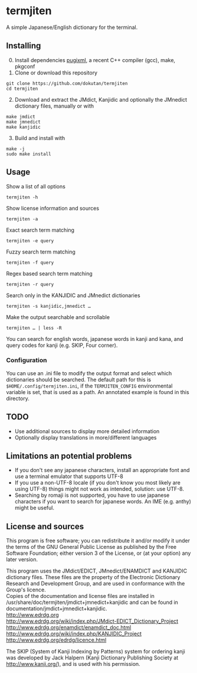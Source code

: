 # termjiten
A simple Japanese/English dictionary for the terminal.

## Installing
0. Install dependencies [pugixml](https://pugixml.org/), a recent C++ compiler (gcc), make, pkgconf
1. Clone or download this repository
```
git clone https://github.com/dokutan/termjiten
cd termjiten
```
2. Download and extract the JMdict, Kanjidic and optionally the JMnedict dictionary files, manually or with
```
make jmdict
make jmnedict
make kanjidic
```
3. Build and install with
```
make -j
sudo make install
```

## Usage
Show a list of all options
```
termjiten -h
```
Show license information and sources
```
termjiten -a
```
Exact search term matching
```
termjiten -e query
```
Fuzzy search term matching
```
termjiten -f query
```
Regex based search term matching
```
termjiten -r query
```
Search only in the KANJIDIC and JMnedict dictionaries
```
termjiten -s kanjidic,jmnedict …
```
Make the output searchable and scrollable
```
termjiten … | less -R
```

You can search for english words, japanese words in kanji and kana, and query codes for kanji (e.g. SKIP, Four corner).

### Configuration
You can use an .ini file to modify the output format and select which dictionaries should be searched. The default path for this is ``$HOME/.config/termjiten.ini``, if the ``TERMJITEN_CONFIG`` environmental variable is set, that is used as a path. An annotated example is found in this directory.

## TODO
- Use additional sources to display more detailed information
- Optionally display translations in more/different languages

## Limitations an potential problems
- If you don't see any japanese characters, install an appropriate font and use a terminal emulator that supports UTF-8
- If you use a non-UTF-8 locale (if you don't know you most likely are using UTF-8) things might not work as intended, solution: use UTF-8.
- Searching by romaji is not supported, you have to use japanese characters if you want to search for japanese words. An IME (e.g. anthy) might be useful.

## License and sources
This program is free software; you can redistribute it and/or modify it under the terms of the GNU General Public License as published by the Free Software Foundation; either version 3 of the License, or (at your option) any later version.

This program uses the JMdict/EDICT, JMnedict/ENAMDICT and KANJIDIC dictionary files. These files are the property of the Electronic Dictionary Research and Development Group, and are used in conformance with the Group's licence.<br>
Copies of the documentation and license files are installed in /usr/share/doc/termjiten/jmdict+jmnedict+kanjidic and can be found in documentation/jmdict+jmnedict+kanjidic.<br>
http://www.edrdg.org<br>
http://www.edrdg.org/wiki/index.php/JMdict-EDICT_Dictionary_Project<br>
http://www.edrdg.org/enamdict/enamdict_doc.html<br>
http://www.edrdg.org/wiki/index.php/KANJIDIC_Project<br>
http://www.edrdg.org/edrdg/licence.html

The SKIP (System of Kanji Indexing by Patterns) system for ordering kanji was developed by Jack Halpern (Kanji Dictionary Publishing Society at http://www.kanji.org/), and is used with his permission.

